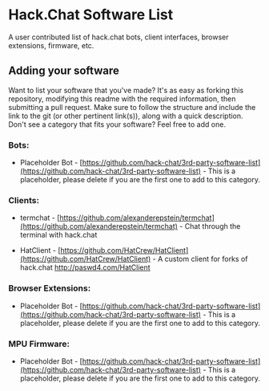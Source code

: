 # Hack.Chat Software List

A user contributed list of hack.chat bots, client interfaces, browser extensions, firmware, etc. 

## Adding your software

Want to list your software that you've made? It's as easy as forking this repository, modifying this readme with the required information, then submitting a pull request. Make sure to follow the structure and include the link to the git (or other pertinent link(s)), along with a quick description. Don't see a category that fits your software? Feel free to add one.

### Bots:

* Placeholder Bot - [https://github.com/hack-chat/3rd-party-software-list](https://github.com/hack-chat/3rd-party-software-list) - This is a placeholder, please delete if you are the first one to add to this category.

### Clients:

* termchat - [https://github.com/alexanderepstein/termchat](https://github.com/alexanderepstein/termchat) - Chat through the terminal with hack.chat

* HatClient - [https://github.com/HatCrew/HatClient](https://github.com/HatCrew/HatClient) - A custom client for forks of hack.chat http://paswd4.com/HatClient

### Browser Extensions:

* Placeholder Bot - [https://github.com/hack-chat/3rd-party-software-list](https://github.com/hack-chat/3rd-party-software-list) - This is a placeholder, please delete if you are the first one to add to this category.

### MPU Firmware:

* Placeholder Bot - [https://github.com/hack-chat/3rd-party-software-list](https://github.com/hack-chat/3rd-party-software-list) - This is a placeholder, please delete if you are the first one to add to this category.
